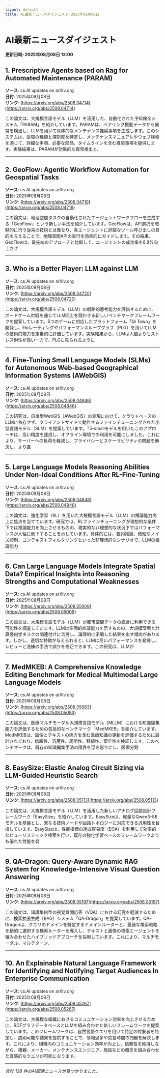 ```yaml
---
layout: default
title: AI最新ニュースダイジェスト 2025年08月08日
---
```


# AI最新ニュースダイジェスト
**更新日時: 2025年08月08日 13:00**

## 1. Prescriptive Agents based on Rag for Automated Maintenance (PARAM)

**ソース**: cs.AI updates on arXiv.org  
**日付**: 2025年08月08日  
**リンク**: [https://arxiv.org/abs/2508.04714](https://arxiv.org/abs/2508.04714)  

この論文は、大規模言語モデル（LLM）を活用した、自動化された予知保全システム「PARAM」を紹介しています。PARAMは、ベアリング振動データから異常を検出し、LLMを用いて具体的なメンテナンス推奨事項を生成します。このシステムは、故障の種類と深刻度を特定し、メンテナンスマニュアルやウェブ検索を通じて、詳細な手順、必要な部品、タイムラインを含む推奨事項を提供します。実験結果は、PARAMが効果的な異常検出と、  

---

## 2. GeoFlow: Agentic Workflow Automation for Geospatial Tasks

**ソース**: cs.AI updates on arXiv.org  
**日付**: 2025年08月08日  
**リンク**: [https://arxiv.org/abs/2508.04719](https://arxiv.org/abs/2508.04719)  

この論文は、地理空間タスクの自動化されたエージェントワークフローを生成する「GeoFlow」という新しい手法を紹介しています。GeoFlowは、API選択を暗黙的に行う従来の技術とは異なり、各エージェントに詳細なツール呼び出しの目的を与えることで、地理空間APIの実行を効率的にガイドします。その結果、GeoFlowは、最先端のアプローチと比較して、エージェントの成功率を6.8%向上させ  

---

## 3. Who is a Better Player: LLM against LLM

**ソース**: cs.AI updates on arXiv.org  
**日付**: 2025年08月08日  
**リンク**: [https://arxiv.org/abs/2508.04720](https://arxiv.org/abs/2508.04720)  

この論文は、大規模言語モデル（LLM）の戦略的思考能力を評価するために、ボードゲーム対戦を通じてLLM同士を競わせる新しいベンチマークフレームワークを提案しています。5つのゲームに対応したプラットフォーム「Qi Town」を開発し、Eloレーティングやパフォーマンスループグラフ（PLG）を用いてLLMの技術的能力を定量的に評価しています。実験結果から、LLMは人間よりもストレス耐性が高い一方で、PLGに見られるように  

---

## 4. Fine-Tuning Small Language Models (SLMs) for Autonomous Web-based Geographical Information Systems (AWebGIS)

**ソース**: cs.AI updates on arXiv.org  
**日付**: 2025年08月08日  
**リンク**: [https://arxiv.org/abs/2508.04846](https://arxiv.org/abs/2508.04846)  

この研究は、自律型WebGIS（AWebGIS）の実現に向けて、クラウドベースのLLMに依存せず、クライアントサイドで動作するファインチューニングされた小型言語モデル（SLM）を提案しています。T5-smallモデルを用いたこのアプローチは、高い精度を達成し、オフライン環境での利用を可能にしました。これにより、サーバーへの負荷を軽減し、プライバシーとスケーラビリティの問題を解決し、より直  

---

## 5. Large Language Models Reasoning Abilities Under Non-Ideal Conditions After RL-Fine-Tuning

**ソース**: cs.AI updates on arXiv.org  
**日付**: 2025年08月08日  
**リンク**: [https://arxiv.org/abs/2508.04848](https://arxiv.org/abs/2508.04848)  

この論文は、強化学習（RL）を用いた大規模言語モデル（LLM）の推論能力向上に焦点を当てています。研究では、RLファインチューニングが理想的な条件下では推論能力を向上させるものの、現実的な非理想的な状況下ではパフォーマンスが大幅に低下することを示しています。具体的には、要約推論、微細なノイズ抑制、コンテキストフィルタリングといった非理想的なシナリオで、LLMの推論能力  

---

## 6. Can Large Language Models Integrate Spatial Data? Empirical Insights into Reasoning Strengths and Computational Weaknesses

**ソース**: cs.AI updates on arXiv.org  
**日付**: 2025年08月08日  
**リンク**: [https://arxiv.org/abs/2508.05009](https://arxiv.org/abs/2508.05009)  

この論文は、大規模言語モデル（LLM）が都市空間データの統合に利用できる可能性を調査しています。LLMは空間的推論能力を示すものの、大規模環境と計算幾何学タスクの関連付けに苦労し、論理的に矛盾した結果を出す傾向があります。しかし、適切な特徴が与えられると、LLMは高いパフォーマンスを発揮し、レビューと洗練の手法で誤りを修正できます。この研究は、LLMが  

---

## 7. MedMKEB: A Comprehensive Knowledge Editing Benchmark for Medical Multimodal Large Language Models

**ソース**: cs.AI updates on arXiv.org  
**日付**: 2025年08月08日  
**リンク**: [https://arxiv.org/abs/2508.05083](https://arxiv.org/abs/2508.05083)  

この論文は、医療マルチモーダル大規模言語モデル（MLLM）における知識編集能力を評価するための包括的なベンチマーク「MedMKEB」を紹介しています。MedMKEBは、画像とテキストの両方を含む医療知識の更新を評価するために設計されており、信頼性、汎用性、局所性、移植性、堅牢性を検証します。このベンチマークは、既存の知識編集手法の限界を浮き彫りにし、医療分野  

---

## 8. EasySize: Elastic Analog Circuit Sizing via LLM-Guided Heuristic Search

**ソース**: cs.AI updates on arXiv.org  
**日付**: 2025年08月08日  
**リンク**: [https://arxiv.org/abs/2508.05113](https://arxiv.org/abs/2508.05113)  

この論文は、大規模言語モデル（LLM）を活用した新しいアナログ回路設計フレームワーク「EasySize」を紹介しています。EasySizeは、軽量なQwen3-8Bモデルを基盤とし、異なる技術ノードや回路トポロジーに対応できる汎用性を目指しています。EasySizeは、性能指標の達成容易度（EOA）を利用して効率的なヒューリスティック検索を行い、既存の強化学習ベースのフレームワークよりも優れた性能を発  

---

## 9. QA-Dragon: Query-Aware Dynamic RAG System for Knowledge-Intensive Visual Question Answering

**ソース**: cs.AI updates on arXiv.org  
**日付**: 2025年08月08日  
**リンク**: [https://arxiv.org/abs/2508.05197](https://arxiv.org/abs/2508.05197)  

この論文は、知識集約型の視覚質問応答（VQA）における幻覚を軽減するために、検索拡張生成（RAG）システム「QA-Dragon」を提案しています。QA-Dragonは、クエリのドメインを特定するドメインルーターと、最適な検索戦略を動的に選択する検索ルーターを導入し、テキストと画像の検索エージェントを組み合わせたハイブリッドアプローチを採用しています。これにより、マルチモーダル、マルチターン、  

---

## 10. An Explainable Natural Language Framework for Identifying and Notifying Target Audiences In Enterprise Communication

**ソース**: cs.AI updates on arXiv.org  
**日付**: 2025年08月08日  
**リンク**: [https://arxiv.org/abs/2508.05267](https://arxiv.org/abs/2508.05267)  

この論文は、大規模な組織におけるコミュニケーション効率を向上させるために、RDFグラフデータベースとLLMを組み合わせた新しいフレームワークを提案しています。このフレームワークは、自然言語クエリを用いて特定の対象者を特定し、説明可能な結果を提供することで、情報過多や応答時間の問題を解決します。これにより、組織内のコミュニケーション効率が向上し、信頼性を維持しながら、機器、メーカー、メンテナンスエンジニア、施設などの概念を組み合わせた直感的なクエリが可能になります。  

---

*合計 128 件のAI関連ニュースが見つかりました。*
